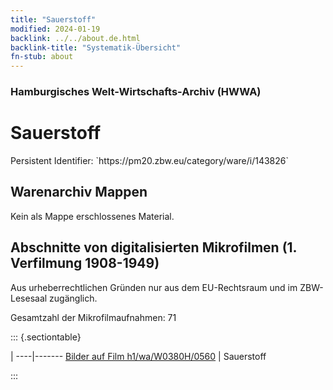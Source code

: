 ```yaml
---
title: "Sauerstoff"
modified: 2024-01-19
backlink: ../../about.de.html
backlink-title: "Systematik-Übersicht"
fn-stub: about
---
```


### Hamburgisches Welt-Wirtschafts-Archiv (HWWA)

# Sauerstoff

<div class="hint">Persistent Identifier: `https://pm20.zbw.eu/category/ware/i/143826`</div>







## Warenarchiv Mappen





Kein als Mappe erschlossenes Material.



<a id="filmsections" />

## Abschnitte von digitalisierten Mikrofilmen (1. Verfilmung 1908-1949)

<p>Aus urheberrechtlichen Gründen nur aus dem EU-Rechtsraum und im ZBW-Lesesaal zugänglich.</p>


<p>Gesamtzahl der Mikrofilmaufnahmen: 71</p>





::: {.sectiontable}

 | 
----|-------
<a class="btn" href="https://pm20.zbw.eu/film/h1/wa/W0380H/0560" rel="nofollow">Bilder auf Film h1/wa/W0380H/0560</a> | Sauerstoff


:::
















